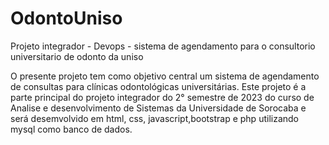 # OdontoUniso
Projeto integrador - Devops - sistema de agendamento para o consultorio universitario de odonto da uniso

O presente projeto tem como objetivo central um sistema de agendamento de consultas para clínicas odontológicas universitárias.
Este projeto é a parte principal do projeto integrador do 2° semestre de 2023 do curso de Analise e desenvolvimento de Sistemas da Universidade de Sorocaba e será desemvolvido em html, css, javascript,bootstrap e php
utilizando mysql como banco de dados.

